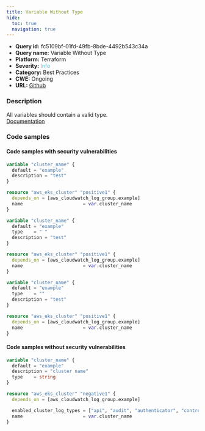 ```yaml
---
title: Variable Without Type
hide:
  toc: true
  navigation: true
---
```


<style>
  .highlight .hll {
    background-color: #ff171742;
  }
  .md-content {
    max-width: 1100px;
    margin: 0 auto;
  }
</style>

-   **Query id:** fc5109bf-01fd-49fb-8bde-4492b543c34a
-   **Query name:** Variable Without Type
-   **Platform:** Terraform
-   **Severity:** <span style="color:#5bc0de">Info</span>
-   **Category:** Best Practices
-   **CWE:** Ongoing
-   **URL:** [Github](https://github.com/Checkmarx/kics/tree/master/assets/queries/terraform/general/variable_without_type)

### Description
All variables should contain a valid type.<br>
[Documentation](https://www.terraform.io/docs/language/values/variables.html#input-variable-documentation)

### Code samples
#### Code samples with security vulnerabilities
```tf title="Positive test num. 1 - tf file" hl_lines="1"
variable "cluster_name" {
  default = "example"
  description = "test"
}

resource "aws_eks_cluster" "positive1" {
  depends_on = [aws_cloudwatch_log_group.example]
  name                      = var.cluster_name
}

```
```tf title="Positive test num. 2 - tf file" hl_lines="3"
variable "cluster_name" {
  default = "example"
  type    = " "
  description = "test"
}

resource "aws_eks_cluster" "positive1" {
  depends_on = [aws_cloudwatch_log_group.example]
  name                      = var.cluster_name
}

```
```tf title="Positive test num. 3 - tf file" hl_lines="3"
variable "cluster_name" {
  default = "example"
  type    = ""
  description = "test"
}

resource "aws_eks_cluster" "positive1" {
  depends_on = [aws_cloudwatch_log_group.example]
  name                      = var.cluster_name
}

```


#### Code samples without security vulnerabilities
```tf title="Negative test num. 1 - tf file"
variable "cluster_name" {
  default = "example"
  description = "cluster name"
  type    = string
}

resource "aws_eks_cluster" "negative1" {
  depends_on = [aws_cloudwatch_log_group.example]

  enabled_cluster_log_types = ["api", "audit", "authenticator", "controllerManager", "scheduler"]
  name                      = var.cluster_name
}

```
